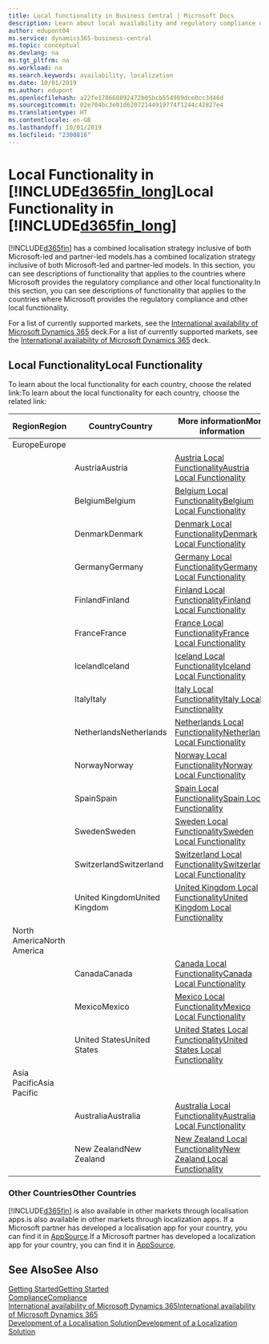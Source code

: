 ```yaml
---
title: Local functionality in Business Central | Microsoft Docs
description: Learn about local availability and regulatory compliance of Dynamics 365 Business Central.
author: edupont04
ms.service: dynamics365-business-central
ms.topic: conceptual
ms.devlang: na
ms.tgt_pltfrm: na
ms.workload: na
ms.search.keywords: availability, localization
ms.date: 10/01/2019
ms.author: edupont
ms.openlocfilehash: a22fe178668892472b05bcb554989dce0cc3d46d
ms.sourcegitcommit: 02e704bc3e01d62072144919774f1244c42827e4
ms.translationtype: HT
ms.contentlocale: en-GB
ms.lasthandoff: 10/01/2019
ms.locfileid: "2300816"
---
```

# <a name="local-functionality-in-included365fin_longincludesd365fin_long_mdmd"></a><span data-ttu-id="8f8ff-103">Local Functionality in [!INCLUDE[d365fin_long](includes/d365fin_long_md.md)]</span><span class="sxs-lookup"><span data-stu-id="8f8ff-103">Local Functionality in [!INCLUDE[d365fin_long](includes/d365fin_long_md.md)]</span></span>
[!INCLUDE[d365fin](includes/d365fin_md.md)] <span data-ttu-id="8f8ff-104">has a combined localisation strategy inclusive of both Microsoft-led and partner-led models.</span><span class="sxs-lookup"><span data-stu-id="8f8ff-104">has a combined localization strategy inclusive of both Microsoft-led and partner-led models.</span></span> <span data-ttu-id="8f8ff-105">In this section, you can see descriptions of functionality that applies to the countries where Microsoft provides the regulatory compliance and other local functionality.</span><span class="sxs-lookup"><span data-stu-id="8f8ff-105">In this section, you can see descriptions of functionality that applies to the countries where Microsoft provides the regulatory compliance and other local functionality.</span></span>  

<span data-ttu-id="8f8ff-106">For a list of currently supported markets, see the [International availability of Microsoft Dynamics 365](https://docs.microsoft.com/en-us/dynamics365/get-started/availability) deck.</span><span class="sxs-lookup"><span data-stu-id="8f8ff-106">For a list of currently supported markets, see the [International availability of Microsoft Dynamics 365](https://docs.microsoft.com/en-us/dynamics365/get-started/availability) deck.</span></span>  

## <a name="local-functionality"></a><span data-ttu-id="8f8ff-107">Local Functionality</span><span class="sxs-lookup"><span data-stu-id="8f8ff-107">Local Functionality</span></span>
<span data-ttu-id="8f8ff-108">To learn about the local functionality for each country, choose the related link:</span><span class="sxs-lookup"><span data-stu-id="8f8ff-108">To learn about the local functionality for each country, choose the related link:</span></span>

| <span data-ttu-id="8f8ff-109">Region</span><span class="sxs-lookup"><span data-stu-id="8f8ff-109">Region</span></span> | <span data-ttu-id="8f8ff-110">Country</span><span class="sxs-lookup"><span data-stu-id="8f8ff-110">Country</span></span> | <span data-ttu-id="8f8ff-111">More information</span><span class="sxs-lookup"><span data-stu-id="8f8ff-111">More information</span></span> |
| --- | --- |--- |
| <span data-ttu-id="8f8ff-112">Europe</span><span class="sxs-lookup"><span data-stu-id="8f8ff-112">Europe</span></span> |  | |
|        | <span data-ttu-id="8f8ff-113">Austria</span><span class="sxs-lookup"><span data-stu-id="8f8ff-113">Austria</span></span> | [<span data-ttu-id="8f8ff-114">Austria Local Functionality</span><span class="sxs-lookup"><span data-stu-id="8f8ff-114">Austria Local Functionality</span></span>](localfunctionality/austria/austria-local-functionality.md) |
|        | <span data-ttu-id="8f8ff-115">Belgium</span><span class="sxs-lookup"><span data-stu-id="8f8ff-115">Belgium</span></span> |  [<span data-ttu-id="8f8ff-116">Belgium Local Functionality</span><span class="sxs-lookup"><span data-stu-id="8f8ff-116">Belgium Local Functionality</span></span>](localfunctionality/belgium/belgium-local-functionality.md) |
|        | <span data-ttu-id="8f8ff-117">Denmark</span><span class="sxs-lookup"><span data-stu-id="8f8ff-117">Denmark</span></span> | [<span data-ttu-id="8f8ff-118">Denmark Local Functionality</span><span class="sxs-lookup"><span data-stu-id="8f8ff-118">Denmark Local Functionality</span></span>](localfunctionality/denmark/denmark-local-functionality.md) |
|        | <span data-ttu-id="8f8ff-119">Germany</span><span class="sxs-lookup"><span data-stu-id="8f8ff-119">Germany</span></span> | [<span data-ttu-id="8f8ff-120">Germany Local Functionality</span><span class="sxs-lookup"><span data-stu-id="8f8ff-120">Germany Local Functionality</span></span>](localfunctionality/germany/germany-local-functionality.md) |
|        | <span data-ttu-id="8f8ff-121">Finland</span><span class="sxs-lookup"><span data-stu-id="8f8ff-121">Finland</span></span> | [<span data-ttu-id="8f8ff-122">Finland Local Functionality</span><span class="sxs-lookup"><span data-stu-id="8f8ff-122">Finland Local Functionality</span></span>](localfunctionality/finland/finland-local-functionality.md) |
|        | <span data-ttu-id="8f8ff-123">France</span><span class="sxs-lookup"><span data-stu-id="8f8ff-123">France</span></span> | [<span data-ttu-id="8f8ff-124">France Local Functionality</span><span class="sxs-lookup"><span data-stu-id="8f8ff-124">France Local Functionality</span></span>](localfunctionality/france/france-local-functionality.md) |
|        | <span data-ttu-id="8f8ff-125">Iceland</span><span class="sxs-lookup"><span data-stu-id="8f8ff-125">Iceland</span></span> | [<span data-ttu-id="8f8ff-126">Iceland Local Functionality</span><span class="sxs-lookup"><span data-stu-id="8f8ff-126">Iceland Local Functionality</span></span>](localfunctionality/iceland/iceland-local-functionality.md) |
|        | <span data-ttu-id="8f8ff-127">Italy</span><span class="sxs-lookup"><span data-stu-id="8f8ff-127">Italy</span></span> | [<span data-ttu-id="8f8ff-128">Italy Local Functionality</span><span class="sxs-lookup"><span data-stu-id="8f8ff-128">Italy Local Functionality</span></span>](localfunctionality/italy/italy-local-functionality.md) |
|        | <span data-ttu-id="8f8ff-129">Netherlands</span><span class="sxs-lookup"><span data-stu-id="8f8ff-129">Netherlands</span></span> | [<span data-ttu-id="8f8ff-130">Netherlands Local Functionality</span><span class="sxs-lookup"><span data-stu-id="8f8ff-130">Netherlands Local Functionality</span></span>](localfunctionality/netherlands/netherlands-local-functionality.md) |
|        | <span data-ttu-id="8f8ff-131">Norway</span><span class="sxs-lookup"><span data-stu-id="8f8ff-131">Norway</span></span> | [<span data-ttu-id="8f8ff-132">Norway Local Functionality</span><span class="sxs-lookup"><span data-stu-id="8f8ff-132">Norway Local Functionality</span></span>](localfunctionality/norway/norway-local-functionality.md) |
|        | <span data-ttu-id="8f8ff-133">Spain</span><span class="sxs-lookup"><span data-stu-id="8f8ff-133">Spain</span></span> | [<span data-ttu-id="8f8ff-134">Spain Local Functionality</span><span class="sxs-lookup"><span data-stu-id="8f8ff-134">Spain Local Functionality</span></span>](localfunctionality/spain/spain-local-functionality.md) |
|        | <span data-ttu-id="8f8ff-135">Sweden</span><span class="sxs-lookup"><span data-stu-id="8f8ff-135">Sweden</span></span> | [<span data-ttu-id="8f8ff-136">Sweden Local Functionality</span><span class="sxs-lookup"><span data-stu-id="8f8ff-136">Sweden Local Functionality</span></span>](localfunctionality/sweden/sweden-local-functionality.md) |
|        | <span data-ttu-id="8f8ff-137">Switzerland</span><span class="sxs-lookup"><span data-stu-id="8f8ff-137">Switzerland</span></span> | [<span data-ttu-id="8f8ff-138">Switzerland Local Functionality</span><span class="sxs-lookup"><span data-stu-id="8f8ff-138">Switzerland Local Functionality</span></span>](localfunctionality/switzerland/switzerland-local-functionality.md) |
|        | <span data-ttu-id="8f8ff-139">United Kingdom</span><span class="sxs-lookup"><span data-stu-id="8f8ff-139">United Kingdom</span></span> | [<span data-ttu-id="8f8ff-140">United Kingdom Local Functionality</span><span class="sxs-lookup"><span data-stu-id="8f8ff-140">United Kingdom Local Functionality</span></span>](localfunctionality/unitedkingdom/united-kingdom-local-functionality.md) |
| <span data-ttu-id="8f8ff-141">North America</span><span class="sxs-lookup"><span data-stu-id="8f8ff-141">North America</span></span> |       |  |
|        | <span data-ttu-id="8f8ff-142">Canada</span><span class="sxs-lookup"><span data-stu-id="8f8ff-142">Canada</span></span>|[<span data-ttu-id="8f8ff-143">Canada Local Functionality</span><span class="sxs-lookup"><span data-stu-id="8f8ff-143">Canada Local Functionality</span></span>](localfunctionality/canada/canada-local-functionality.md) |
|        | <span data-ttu-id="8f8ff-144">Mexico</span><span class="sxs-lookup"><span data-stu-id="8f8ff-144">Mexico</span></span> | [<span data-ttu-id="8f8ff-145">Mexico Local Functionality</span><span class="sxs-lookup"><span data-stu-id="8f8ff-145">Mexico Local Functionality</span></span>](localfunctionality/mexico/mexico-local-functionality.md) |
|        | <span data-ttu-id="8f8ff-146">United States</span><span class="sxs-lookup"><span data-stu-id="8f8ff-146">United States</span></span>|[<span data-ttu-id="8f8ff-147">United States Local Functionality</span><span class="sxs-lookup"><span data-stu-id="8f8ff-147">United States Local Functionality</span></span>](localfunctionality/unitedstates/united-states-local-functionality.md) |
| <span data-ttu-id="8f8ff-148">Asia Pacific</span><span class="sxs-lookup"><span data-stu-id="8f8ff-148">Asia Pacific</span></span> |       |  |
|        | <span data-ttu-id="8f8ff-149">Australia</span><span class="sxs-lookup"><span data-stu-id="8f8ff-149">Australia</span></span> | [<span data-ttu-id="8f8ff-150">Australia Local Functionality</span><span class="sxs-lookup"><span data-stu-id="8f8ff-150">Australia Local Functionality</span></span>](localfunctionality/australia/australia-local-functionality.md) |
|        | <span data-ttu-id="8f8ff-151">New Zealand</span><span class="sxs-lookup"><span data-stu-id="8f8ff-151">New Zealand</span></span> | [<span data-ttu-id="8f8ff-152">New Zealand Local Functionality</span><span class="sxs-lookup"><span data-stu-id="8f8ff-152">New Zealand Local Functionality</span></span>](localfunctionality/newzealand/new-zealand-local-functionality.md) |

### <a name="other-countries"></a><span data-ttu-id="8f8ff-153">Other Countries</span><span class="sxs-lookup"><span data-stu-id="8f8ff-153">Other Countries</span></span>
[!INCLUDE[d365fin](includes/d365fin_md.md)] <span data-ttu-id="8f8ff-154">is also available in other markets through localisation apps.</span><span class="sxs-lookup"><span data-stu-id="8f8ff-154">is also available in other markets through localization apps.</span></span> <span data-ttu-id="8f8ff-155">If a Microsoft partner has developed a localisation app for your country, you can find it in [AppSource](https://appsource.microsoft.com/en-us/product/dynamics-365-business-central/).</span><span class="sxs-lookup"><span data-stu-id="8f8ff-155">If a Microsoft partner has developed a localization app for your country, you can find it in [AppSource](https://appsource.microsoft.com/en-us/product/dynamics-365-business-central/).</span></span>

## <a name="see-also"></a><span data-ttu-id="8f8ff-156">See Also</span><span class="sxs-lookup"><span data-stu-id="8f8ff-156">See Also</span></span>
[<span data-ttu-id="8f8ff-157">Getting Started</span><span class="sxs-lookup"><span data-stu-id="8f8ff-157">Getting Started</span></span>](product-get-started.md)  
[<span data-ttu-id="8f8ff-158">Compliance</span><span class="sxs-lookup"><span data-stu-id="8f8ff-158">Compliance</span></span>](compliance/compliance-overview.md)  
[<span data-ttu-id="8f8ff-159">International availability of Microsoft Dynamics 365</span><span class="sxs-lookup"><span data-stu-id="8f8ff-159">International availability of Microsoft Dynamics 365</span></span>](https://docs.microsoft.com/en-us/dynamics365/get-started/availability)  
[<span data-ttu-id="8f8ff-160">Development of a Localisation Solution</span><span class="sxs-lookup"><span data-stu-id="8f8ff-160">Development of a Localization Solution</span></span>](/dynamics365/business-central/dev-itpro/developer/readiness/readiness-develop-localization)  
